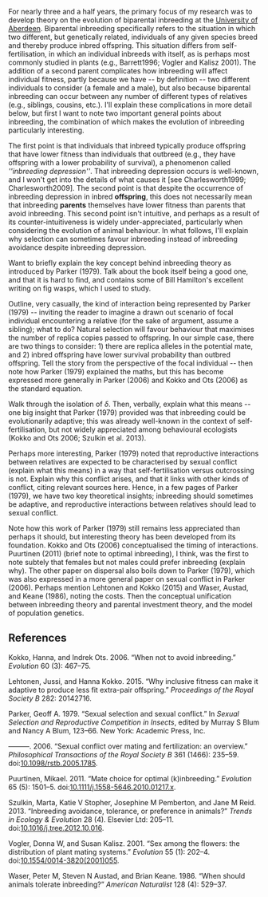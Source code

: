 For nearly three and a half years, the primary focus of my research was
to develop theory on the evolution of biparental inbreeding at the
[University of Aberdeen](http://abdn.ac.uk). Biparental inbreeding
specifically refers to the situation in which two different, but
genetically related, individuals of any given species breed and thereby
produce inbred offspring. This situation differs from
self-fertilisation, in which an individual inbreeds with itself, as is
perhaps most commonly studied in plants (e.g., Barrett1996; Vogler and
Kalisz 2001). The addition of a second parent complicates how inbreeding
will affect individual fitness, partly because we have -- by definition
-- two different individuals to consider (a female and a male), but also
because biparental inbreeding can occur between any number of different
types of relatives (e.g., siblings, cousins, etc.). I'll explain these
complications in more detail below, but first I want to note two
important general points about inbreeding, the combination of which
makes the evolution of inbreeding particularly interesting.

The first point is that individuals that inbreed typically produce
offspring that have lower fitness than individuals that outbreed (e.g.,
they have offspring with a lower probability of survival), a phenomenon
called *''inbreeding depression''*. That inbreeding depression occurs is
well-known, and I won't get into the details of what causes it \[see
Charlesworth1999; Charlesworth2009\]. The second point is that despite
the occurrence of inbreeding depression in inbred **offspring**, this
does not necessarily mean that inbreeding **parents** themselves have
lower fitness than parents that avoid inbreeding. This second point
isn't intuitive, and perhaps as a result of its counter-intuitiveness is
widely under-appreciated, particularly when considering the evolution of
animal behaviour. In what follows, I'll explain why selection can
sometimes favour inbreeding instead of inbreeding avoidance despite
inbreeding depression.

Want to briefly explain the key concept behind inbreeding theory as
introduced by Parker (1979). Talk about the book itself being a good
one, and that it is hard to find, and contains some of Bill Hamilton's
excellent writing on fig wasps, which I used to study.

Outline, very casually, the kind of interaction being represented by
Parker (1979) -- inviting the reader to imagine a drawn out scenario of
focal individual encountering a relative (for the sake of argument,
assume a sibling); what to do? Natural selection will favour behaviour
that maximises the number of replica copies passed to offspring. In our
simple case, there are two things to consider: 1) there are replica
alleles in the potential mate, and 2) inbred offspring have lower
survival probability than outbred offspring. Tell the story from the
perspective of the focal individual -- then note how Parker (1979)
explained the maths, but this has become expressed more generally in
Parker (2006) and Kokko and Ots (2006) as the standard equation.

Walk through the isolation of *δ*. Then, verbally, explain what this
means -- one big insight that Parker (1979) provided was that inbreeding
could be evolutionarily adaptive; this was already well-known in the
context of self-fertilisation, but not widely appreciated among
behavioural ecologists (Kokko and Ots 2006; Szulkin et al. 2013).

Perhaps more interesting, Parker (1979) noted that reproductive
interactions between relatives are expected to be characterised by
sexual conflict (explain what this means) in a way that
self-fertilisation versus outcrossing is not. Explain why this conflict
arises, and that it links with other kinds of conflict, citing relevant
sources here. Hence, in a few pages of Parker (1979), we have two key
theoretical insights; inbreeding should sometimes be adaptive, and
reproductive interactions between relatives should lead to sexual
conflict.

Note how this work of Parker (1979) still remains less appreciated than
perhaps it should, but interesting theory has been developed from its
foundation. Kokko and Ots (2006) conceptualised the timing of
interactions. Puurtinen (2011) (brief note to optimal inbreeding), I
think, was the first to note subtely that females but not males could
prefer inbreeding (explain why). The other paper on dispersal also boils
down to Parker (1979), which was also expressed in a more general paper
on sexual conflict in Parker (2006). Perhaps mention Lehtonen and Kokko
(2015) and Waser, Austad, and Keane (1986), noting the costs. Then the
conceptual unification between inbreeding theory and parental investment
theory, and the model of population genetics.

References
----------

Kokko, Hanna, and Indrek Ots. 2006. “When not to avoid inbreeding.”
*Evolution* 60 (3): 467–75.

Lehtonen, Jussi, and Hanna Kokko. 2015. “Why inclusive fitness can make
it adaptive to produce less fit extra-pair offspring.” *Proceedings of
the Royal Society B* 282: 20142716.

Parker, Geoff A. 1979. “Sexual selection and sexual conflict.” In
*Sexual Selection and Reproductive Competition in Insects*, edited by
Murray S Blum and Nancy A Blum, 123–66. New York: Academic Press, Inc.

———. 2006. “Sexual conflict over mating and fertilization: an overview.”
*Philosophical Transactions of the Royal Society B* 361 (1466): 235–59.
doi:[10.1098/rstb.2005.1785](https://doi.org/10.1098/rstb.2005.1785).

Puurtinen, Mikael. 2011. “Mate choice for optimal (k)inbreeding.”
*Evolution* 65 (5): 1501–5.
doi:[10.1111/j.1558-5646.2010.01217.x](https://doi.org/10.1111/j.1558-5646.2010.01217.x).

Szulkin, Marta, Katie V Stopher, Josephine M Pemberton, and Jane M Reid.
2013. “Inbreeding avoidance, tolerance, or preference in animals?”
*Trends in Ecology & Evolution* 28 (4). Elsevier Ltd: 205–11.
doi:[10.1016/j.tree.2012.10.016](https://doi.org/10.1016/j.tree.2012.10.016).

Vogler, Donna W, and Susan Kalisz. 2001. “Sex among the flowers: the
distribution of plant mating systems.” *Evolution* 55 (1): 202–4.
doi:[10.1554/0014-3820(2001)055](https://doi.org/10.1554/0014-3820(2001)055).

Waser, Peter M, Steven N Austad, and Brian Keane. 1986. “When should
animals tolerate inbreeding?” *American Naturalist* 128 (4): 529–37.
